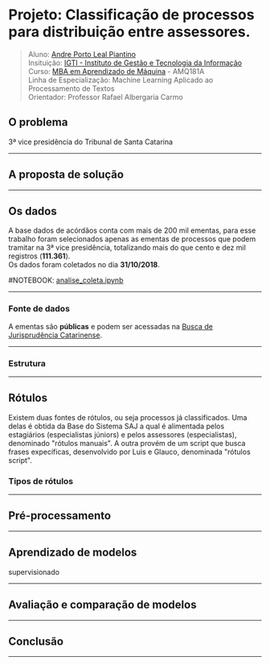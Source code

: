 # Projeto: Classificação de processos para distribuição entre assessores.

> Aluno: [Andre Porto Leal Piantino](http://andrepiantino.com.br)<br>
> Insituição: [IGTI - Instituto de Gestão e Tecnologia da Informação](https://www.igti.com.br)<br>
> Curso: [MBA em Aprendizado de Máquina](https://www.igti.com.br/cursos/mba-em-aprendizado-de-maquina/) - AMQ181A<br>
> Linha de Especialização: Machine Learning Aplicado ao Processamento de Textos<br>
> Orientador: Professor Rafael Albergaria Carmo

## O problema


3ª vice presidência do Tribunal de Santa Catarina

---

## A proposta de solução

---

## Os dados

A base dados de acórdãos conta com mais de 200 mil ementas, para esse trabalho foram selecionados apenas as ementas de processos que podem tramitar na 3ª vice presidência, totalizando mais do que cento e dez mil registros (**111.361**).<br>
Os dados foram coletados no dia **31/10/2018**.

#NOTEBOOK: [analise_coleta.ipynb](notebooks/analise_coleta.ipynb)

---

### Fonte de dados

A ementas são **públicas** e podem ser acessadas na [Busca de Jurisprudência Catarinense](http://busca.tjsc.jus.br/jurisprudencia/).

---

### Estrutura


---

## Rótulos


Existem duas fontes de rótulos, ou seja processos já classificados. Uma delas é obtida da Base do Sistema SAJ a qual é alimentada pelos estagiários (especialistas júniors) e pelos assessores (especialistas), denominado "rótulos manuais". A outra provém de um script que busca frases expecíficas, desenvolvido por Luis e Glauco, denominada "rótulos script".

### Tipos de rótulos



---

## Pré-processamento

---

## Aprendizado de modelos


supervisionado

---
## Avaliação e comparação de modelos


---
## Conclusão
---